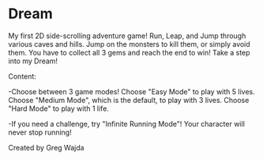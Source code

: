 # Dream
My first 2D side-scrolling adventure game! Run, Leap, and Jump through various caves and hills. 
Jump on the monsters to kill them, or simply avoid them. You have to collect all 3 gems and reach the end to win!
Take a step into my Dream!

Content:

-Choose between 3 game modes! Choose "Easy Mode" to play with 5 lives. Choose "Medium Mode", which is the     default, to play with 3 lives. Choose "Hard Mode" to play with 1 life.

-If you need a challenge, try "Infinite Running Mode"! Your character will never stop running!


Created by Greg Wajda

